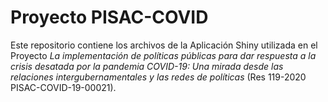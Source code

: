 # Proyecto PISAC-COVID
Este repositorio contiene los archivos de la Aplicación Shiny utilizada en el Proyecto <em>La implementación de políticas públicas para dar respuesta a la crisis desatada por la pandemia COVID-19: Una mirada desde las relaciones intergubernamentales y las redes de políticas</em> (Res 119-2020 PISAC-COVID-19-00021).